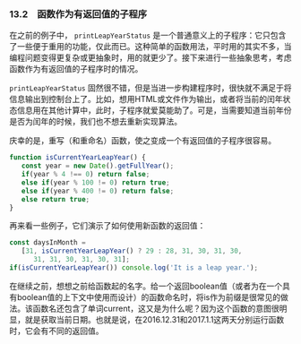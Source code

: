 ### 13.2　函数作为有返回值的子程序

在之前的例子中， `printLeapYearStatus` 是一个普通意义上的子程序：它只包含了一些便于重用的功能，仅此而已。这种简单的函数用法，平时用的其实不多，当编程问题变得更复杂或更抽象时，用的就更少了。接下来进行一些抽象思考，考虑函数作为有返回值的子程序时的情况。

`printLeapYearStatus` 固然很不错，但是当进一步构建程序时，很快就不满足于将信息输出到控制台上了。比如，想用HTML或文件作为输出，或者将当前的闰年状态信息用在其他计算中，此时，子程序就爱莫能助了。可是，当需要知道当前年份是否为闰年的时候，我们也不想去重新实现算法。

庆幸的是，重写（和重命名）函数，使之变成一个有返回值的子程序很容易。

```javascript
function isCurrentYearLeapYear() {
   const year = new Date().getFullYear();
   if(year % 4 !== 0) return false;
   else if(year % 100 != 0) return true;
   else if(year % 400 != 0) return false;
   else return true;
} 
```

再来看一些例子，它们演示了如何使用新函数的返回值：

```javascript
const daysInMonth =
   [31, isCurrentYearLeapYear() ? 29 : 28, 31, 30, 31, 30,
      31, 31, 30, 31, 30, 31];
if(isCurrentYearLeapYear()) console.log('It is a leap year.');
```

在继续之前，想想之前给函数起的名字。给一个返回boolean值（或者为在一个具有boolean值的上下文中使用而设计）的函数命名时，将is作为前缀是很常见的做法。该函数名还包含了单词current，这又是为什么呢？因为这个函数的意图很明显，就是获取当前日期。也就是说，在2016.12.31和2017.1.1这两天分别运行函数时，它会有不同的返回值。

